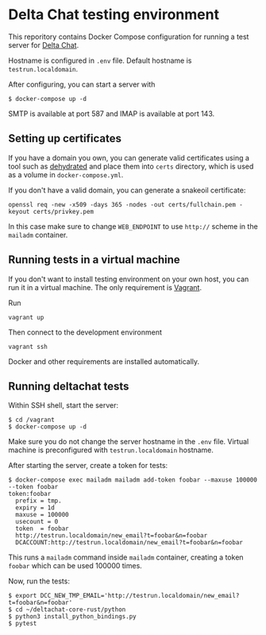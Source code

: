 # Delta Chat testing environment

This reporitory contains Docker Compose configuration for running a test
server for [Delta Chat](https://delta.chat/).

Hostname is configured in `.env` file. Default hostname is
`testrun.localdomain`.

After configuring, you can start a server with
```
$ docker-compose up -d
```

SMTP is available at port 587 and IMAP is available at port 143.

## Setting up certificates

If you have a domain you own, you can generate valid certificates using
a tool such as [dehydrated](https://dehydrated.io/) and place them into
`certs` directory, which is used as a volume in `docker-compose.yml`.

If you don't have a valid domain, you can generate a snakeoil certificate:
```
openssl req -new -x509 -days 365 -nodes -out certs/fullchain.pem -keyout certs/privkey.pem
```

In this case make sure to change `WEB_ENDPOINT` to use `http://` scheme
in the `mailadm` container.

## Running tests in a virtual machine

If you don't want to install testing environment on your own host,
you can run it in a virtual machine. The only requirement is
[Vagrant](https://www.vagrantup.com/).

Run
```
vagrant up
```

Then connect to the development environment
```
vagrant ssh
```

Docker and other requirements are installed automatically.

## Running deltachat tests

Within SSH shell, start the server:
```
$ cd /vagrant
$ docker-compose up -d
```

Make sure you do not change the server hostname in the `.env`
file. Virtual machine is preconfigured with `testrun.localdomain`
hostname.

After starting the server, create a token for tests:
```
$ docker-compose exec mailadm mailadm add-token foobar --maxuse 100000 --token foobar
token:foobar
  prefix = tmp.
  expiry = 1d
  maxuse = 100000
  usecount = 0
  token  = foobar
  http://testrun.localdomain/new_email?t=foobar&n=foobar
  DCACCOUNT:http://testrun.localdomain/new_email?t=foobar&n=foobar
```

This runs a `mailadm` command inside `mailadm` container, creating a token
`foobar` which can be used 100000 times.

Now, run the tests:
```
$ export DCC_NEW_TMP_EMAIL='http://testrun.localdomain/new_email?t=foobar&n=foobar'
$ cd ~/deltachat-core-rust/python
$ python3 install_python_bindings.py
$ pytest
```
